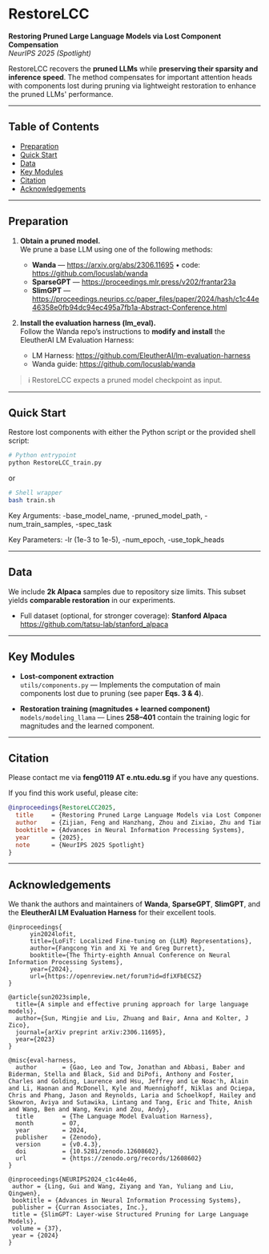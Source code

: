 # RestoreLCC

**Restoring Pruned Large Language Models via Lost Component Compensation**  
*NeurIPS 2025 (Spotlight)*

RestoreLCC recovers the **pruned LLMs** while **preserving their sparsity and inference speed**. The method compensates for important attention heads with components lost during pruning via lightweight restoration to enhance the pruned LLMs' performance.

---

## Table of Contents

- [Preparation](#preparation)
- [Quick Start](#quick-start)  
- [Data](#data)
- [Key Modules](#key-modules)   
- [Citation](#citation)
- [Acknowledgements](#acknowledgements)

---


## Preparation

1. **Obtain a pruned model.**  
   We prune a base LLM using one of the following methods:
   - **Wanda** — <https://arxiv.org/abs/2306.11695> • code: <https://github.com/locuslab/wanda>  
   - **SparseGPT** — <https://proceedings.mlr.press/v202/frantar23a>  
   - **SlimGPT** — <https://proceedings.neurips.cc/paper_files/paper/2024/hash/c1c44e46358e0fb94dc94ec495a7fb1a-Abstract-Conference.html>

2. **Install the evaluation harness (lm_eval).**  
   Follow the Wanda repo’s instructions to **modify and install** the EleutherAI LM Evaluation Harness:  
   - LM Harness: <https://github.com/EleutherAI/lm-evaluation-harness>  
   - Wanda guide: <https://github.com/locuslab/wanda>

> ℹ️ RestoreLCC expects a pruned model checkpoint as input.

---


## Quick Start

Restore lost components with either the Python script or the provided shell script:

```bash
# Python entrypoint
python RestoreLCC_train.py
```

or

```bash
# Shell wrapper
bash train.sh
```
Key Arguments:
-base_model_name, -pruned_model_path, -num_train_samples, -spec_task

Key Parameters:
-lr (1e-3 to 1e-5), -num_epoch, -use_topk_heads

---

## Data

We include **2k Alpaca** samples due to repository size limits. This subset yields **comparable restoration** in our experiments.

- Full dataset (optional, for stronger coverage): **Stanford Alpaca**  
  <https://github.com/tatsu-lab/stanford_alpaca>

---


## Key Modules

- **Lost-component extraction**  
  `utils/components.py` — Implements the computation of main components lost due to pruning (see paper **Eqs. 3 & 4**).

- **Restoration training (magnitudes + learned component)**  
  `models/modeling_llama` — Lines **258–401** contain the training logic for magnitudes and the learned component.

---


## Citation
Please contact me via **feng0119 AT e.ntu.edu.sg** if you have any questions.

If you find this work useful, please cite:

```bibtex
@inproceedings{RestoreLCC2025,
  title     = {Restoring Pruned Large Language Models via Lost Component Compensation},
  author    = {Zijian, Feng and Hanzhang, Zhou and Zixiao, Zhu and Tianjiao, Li and Jia Jim Deryl, Chua and Lee Onn, Mak and Gee Wah, Ng and Kezhi Mao},
  booktitle = {Advances in Neural Information Processing Systems},
  year      = {2025},
  note      = {NeurIPS 2025 Spotlight}
}
```

---


## Acknowledgements

We thank the authors and maintainers of **Wanda**, **SparseGPT**, **SlimGPT**, and the **EleutherAI LM Evaluation Harness** for their excellent tools.


```
@inproceedings{
      yin2024lofit,
      title={LoFiT: Localized Fine-tuning on {LLM} Representations},
      author={Fangcong Yin and Xi Ye and Greg Durrett},
      booktitle={The Thirty-eighth Annual Conference on Neural Information Processing Systems},
      year={2024},
      url={https://openreview.net/forum?id=dfiXFbECSZ}
}

@article{sun2023simple,
  title={A simple and effective pruning approach for large language models},
  author={Sun, Mingjie and Liu, Zhuang and Bair, Anna and Kolter, J Zico},
  journal={arXiv preprint arXiv:2306.11695},
  year={2023}
}

@misc{eval-harness,
  author       = {Gao, Leo and Tow, Jonathan and Abbasi, Baber and Biderman, Stella and Black, Sid and DiPofi, Anthony and Foster, Charles and Golding, Laurence and Hsu, Jeffrey and Le Noac'h, Alain and Li, Haonan and McDonell, Kyle and Muennighoff, Niklas and Ociepa, Chris and Phang, Jason and Reynolds, Laria and Schoelkopf, Hailey and Skowron, Aviya and Sutawika, Lintang and Tang, Eric and Thite, Anish and Wang, Ben and Wang, Kevin and Zou, Andy},
  title        = {The Language Model Evaluation Harness},
  month        = 07,
  year         = 2024,
  publisher    = {Zenodo},
  version      = {v0.4.3},
  doi          = {10.5281/zenodo.12608602},
  url          = {https://zenodo.org/records/12608602}
}

@inproceedings{NEURIPS2024_c1c44e46,
 author = {Ling, Gui and Wang, Ziyang and Yan, Yuliang and Liu, Qingwen},
 booktitle = {Advances in Neural Information Processing Systems},
 publisher = {Curran Associates, Inc.},
 title = {SlimGPT: Layer-wise Structured Pruning for Large Language Models},
 volume = {37},
 year = {2024}
}

```

